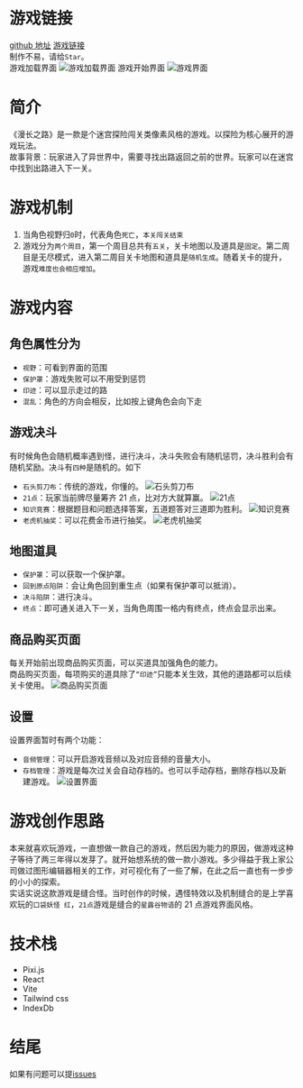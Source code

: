 # 游戏链接
[github 地址](https://github.com/dearDreamWeb/long-road)
[游戏链接](https://long-load.vercel.app/#/)  
制作不易，请给`Star`。  
游戏加载界面
![游戏加载界面](https://raw.githubusercontent.com/dearDreamWeb/picture/main/longroad/iShot_2024-02-21_23.36.23.png)
游戏开始界面
![游戏界面](https://raw.githubusercontent.com/dearDreamWeb/picture/main/longroad/iShot_2024-02-05_23.08.07.png)

# 简介

《漫长之路》是一款是个迷宫探险闯关类像素风格的游戏。以探险为核心展开的游戏玩法。  
故事背景：玩家进入了异世界中，需要寻找出路返回之前的世界。玩家可以在迷宫中找到出路进入下一关。

# 游戏机制

1. 当角色视野归`0`时，代表角色`死亡`，`本关闯关结束`
2. 游戏分为`两个周目`，第一个周目总共有`五关`，关卡地图以及道具是`固定`。第二周目是无尽模式，进入第二周目关卡地图和道具是`随机生成`。随着关卡的提升，游戏`难度也会相应增加`。

# 游戏内容

## 角色属性分为

- `视野`：可看到界面的范围
- `保护罩`：游戏失败可以不用受到惩罚
- `印迹`：可以显示走过的路
- `混乱`：角色的方向会相反，比如按上键角色会向下走

## 游戏决斗

有时候角色会随机概率遇到怪，进行决斗，决斗失败会有随机惩罚，决斗胜利会有随机奖励。决斗有`四种`是随机的。如下

- `石头剪刀布`：传统的游戏，你懂的。
  ![石头剪刀布](https://raw.githubusercontent.com/dearDreamWeb/picture/main/longroad/iShot_2024-02-05_23.09.21.png)
- `21点`：玩家当前牌尽量筹齐 21 点，比对方大就算赢。
  ![21点](https://raw.githubusercontent.com/dearDreamWeb/picture/main/longroad/iShot_2024-02-05_23.08.38.png)
- `知识竞赛`：根据题目和问题选择答案，五道题答对三道即为胜利。
  ![知识竞赛](https://raw.githubusercontent.com/dearDreamWeb/picture/main/longroad/iShot_2024-02-05_23.10.02.png)
- `老虎机抽奖`：可以花费金币进行抽奖。
  ![老虎机抽奖](https://raw.githubusercontent.com/dearDreamWeb/picture/main/longroad/iShot_2024-02-21_23.35.23.png)

## 地图道具

- `保护罩`：可以获取一个保护罩。
- `回到原点陷阱`：会让角色回到重生点（如果有保护罩可以抵消）。
- `决斗陷阱`：进行决斗。
- `终点`：即可通关进入下一关，当角色周围一格内有终点，终点会显示出来。

## 商品购买页面

每关开始前出现商品购买页面，可以买道具加强角色的能力。  
商品购买页面，每项购买的道具除了`“印迹”`只能本关生效，其他的道路都可以后续关卡使用。
![商品购买页面](https://raw.githubusercontent.com/dearDreamWeb/picture/main/longroad/iShot_2024-02-25_21.41.17.png)

## 设置

设置界面暂时有两个功能：

- `音频管理`：可以开启游戏音频以及对应音频的音量大小。
- `存档管理`：游戏是每次过关会自动存档的。也可以手动存档，删除存档以及新建游戏。
  ![设置界面](https://raw.githubusercontent.com/dearDreamWeb/picture/main/longroad/iShot_2024-02-21_23.37.47.png)

# 游戏创作思路

本来就喜欢玩游戏，一直想做一款自己的游戏，然后因为能力的原因，做游戏这种子等待了两三年得以发芽了。就开始想系统的做一款小游戏。多少得益于我上家公司做过图形编辑器相关的工作，对可视化有了一些了解，在此之后一直也有一步步的小小的探索。  
实话实说这款游戏是缝合怪。当时创作的时候，遇怪特效以及机制缝合的是上学喜欢玩的`口袋妖怪 红`，`21点`游戏是缝合的`星露谷物语`的 21 点游戏界面风格。

# 技术栈

- Pixi.js
- React
- Vite
- Tailwind css
- IndexDb

# 结尾

如果有问题可以提[issues](https://github.com/dearDreamWeb/long-road/issues)
